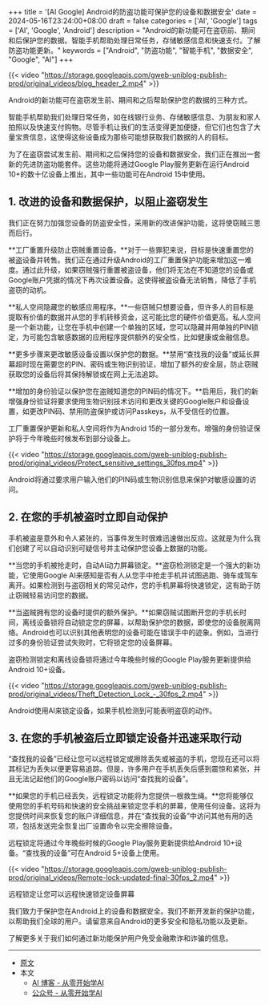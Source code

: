 +++
title = '[AI Google] Android的防盗功能可保护您的设备和数据安全'
date = 2024-05-16T23:24:00+08:00
draft = false
categories = ['AI', 'Google']
tags = ['AI', 'Google', 'Android']
description = "Android的新功能可在盗窃前、期间和后保护您的数据。智能手机帮助处理日常任务，存储敏感信息和快速支付。了解防盗功能更新。"
keywords = ["Android", "防盗功能", "智能手机", "数据安全", "Google", "AI"]
+++

{{< video "https://storage.googleapis.com/gweb-uniblog-publish-prod/original_videos/blog_header_2.mp4" >}}

Android的新功能可在盗窃发生前、期间和之后帮助保护您的数据的三种方式。

智能手机帮助我们处理日常任务，如在线银行业务、存储敏感信息、为朋友和家人拍照以及快速支付购物。尽管手机让我们的生活变得更加便捷，但它们也包含了大量宝贵信息，这使得这些设备成为那些可能想获取我们数据的人的目标。

为了在盗窃尝试发生前、期间和之后保持您的设备和数据安全，我们正在推出一套新的先进防盗功能套件。这些功能将通过Google Play服务更新在运行Android 10+的数十亿设备上推出，其中一些功能可在Android 15中使用。

## 1. 改进的设备和数据保护，以阻止盗窃发生
我们正在努力加强您设备的防盗安全性，采用新的改进保护功能，这将使窃贼三思而后行。

**工厂重置升级防止窃贼重置设备。**对于一些罪犯来说，目标是快速重置您的被盗设备并转售。我们正在通过升级Android的工厂重置保护功能来增加这一难度。通过此升级，如果窃贼强行重置被盗设备，他们将无法在不知道您的设备或Google账户凭据的情况下再次设置设备。这使得被盗设备无法销售，降低了手机盗窃的动机。

**私人空间隐藏您的敏感应用程序。**一些窃贼只想要设备，但许多人的目标是提取有价值的数据并从您的手机转移资金，这可能比您的硬件价值更高。私人空间是一个新功能，让您在手机中创建一个单独的区域，您可以隐藏并用单独的PIN锁定，为可能包含敏感数据的应用程序提供额外的安全性，比如健康或金融信息。

**更多步骤来更改敏感设备设置以保护您的数据。**禁用“查找我的设备”或延长屏幕超时现在需要您的PIN、密码或生物识别验证，增加了额外的安全层，防止窃贼获取您的设备后将其保持解锁或在网上无法追踪。

**增加的身份验证以保护您在盗贼知道您的PIN码的情况下。**启用后，我们的新增强身份验证将要求使用生物识别技术访问和更改关键的Google账户和设备设置，如更改PIN码、禁用防盗保护或访问Passkeys，从不受信任的位置。

工厂重置保护更新和私人空间将作为Android 15的一部分发布。增强的身份验证保护将于今年晚些时候发布到部分设备上。

{{< video "https://storage.googleapis.com/gweb-uniblog-publish-prod/original_videos/Protect_sensitive_settings_30fps.mp4" >}}

Android将通过要求用户输入他们的PIN码或生物识别信息来保护对敏感设置的访问。

## 2. 在您的手机被盗时立即自动保护
手机被盗是意外和令人紧张的，当事件发生时很难迅速做出反应。这就是为什么我们创建了可以自动识别可疑信号并主动保护您设备上数据的功能。

**当您的手机被抢走时，自动AI动力屏幕锁定。**盗窃检测锁定是一个强大的新功能，它使用Google AI来感知是否有人从您手中抢走手机并试图逃跑、骑车或驾车离开。如果检测到与盗窃相关的常见动作，您的手机屏幕将快速锁定，这有助于防止窃贼轻易访问您的数据。

**当盗贼拥有您的设备时提供的额外保护。**如果窃贼试图断开您的手机长时间，离线设备锁将自动锁定您的屏幕，以帮助保护您的数据，即使您的设备脱离网络。Android也可以识别其他表明您的设备可能在错误手中的迹象。例如，当进行过多的身份验证尝试失败时，它将锁定您的设备屏幕。

盗窃检测锁定和离线设备锁将通过今年晚些时候的Google Play服务更新提供给Android 10+设备。

{{< video "https://storage.googleapis.com/gweb-uniblog-publish-prod/original_videos/Theft_Detection_Lock_-_30fps_2.mp4" >}}

Android使用AI来锁定设备，如果手机检测到可能表明盗窃的动作。

## 3. 在您的手机被盗后立即锁定设备并迅速采取行动
“查找我的设备”已经让您可以远程锁定或擦除丢失或被盗的手机，您现在还可以将其标记为丢失以便更容易追踪。但是，许多用户在手机丢失后感到震惊和紧张，并且无法记起他们的Google账户密码以访问“查找我的设备”。

**如果您的手机已经丢失，远程锁定功能将为您提供一根救生绳。**您将能够仅使用您的手机号码和快速的安全挑战来锁定您手机的屏幕，使用任何设备。这将为您提供时间来恢复您的账户详细信息，并在“查找我的设备”中访问其他有用的选项，包括发送完全恢复出厂设置命令以完全擦除设备。

远程锁定将通过今年晚些时候的Google Play服务更新提供给Android 10+设备。“查找我的设备”可在Android 5+设备上使用。

{{< video "https://storage.googleapis.com/gweb-uniblog-publish-prod/original_videos/Remote-lock-updated-final-30fps_2.mp4" >}}

远程锁定让您可以远程快速锁定设备屏幕

我们致力于保护您在Android上的设备和数据安全。我们不断开发新的保护功能，以帮助我们全球的用户。请留意来自Android的更多安全和隐私功能以及更新。

了解更多关于我们如何通过新功能保护用户免受金融欺诈和诈骗的信息。

---

- [原文](https://blog.google/products/android/android-theft-protection/)
- 本文
    - [AI 博客 - 从零开始学AI](https://ai-blog.aihub2022.top/post/ai-google-android-theft-protection/)
    - [公众号 - 从零开始学AI](https://mp.weixin.qq.com/s?__biz=MzA3MDIyNTgzNA==&mid=2649977237&idx=1&sn=459278619aa02563bda75e6f2b30e239&chksm=86c7cb50b1b042460ea0e48dc13f6b18a4f681a0a212054dcd979be62c6f456e755b412fcf39#rd)
    <!-- - [CSDN - 从零开始学AI](...) -->
    <!-- - [掘金 - 从零开始学AI](...) -->
    <!-- - [知乎 - 从零开始学AI](...) -->
    <!-- - [阿里云 - 从零开始学AI](...) -->
    <!-- - [腾讯云 - 从零开始学AI](...) -->
